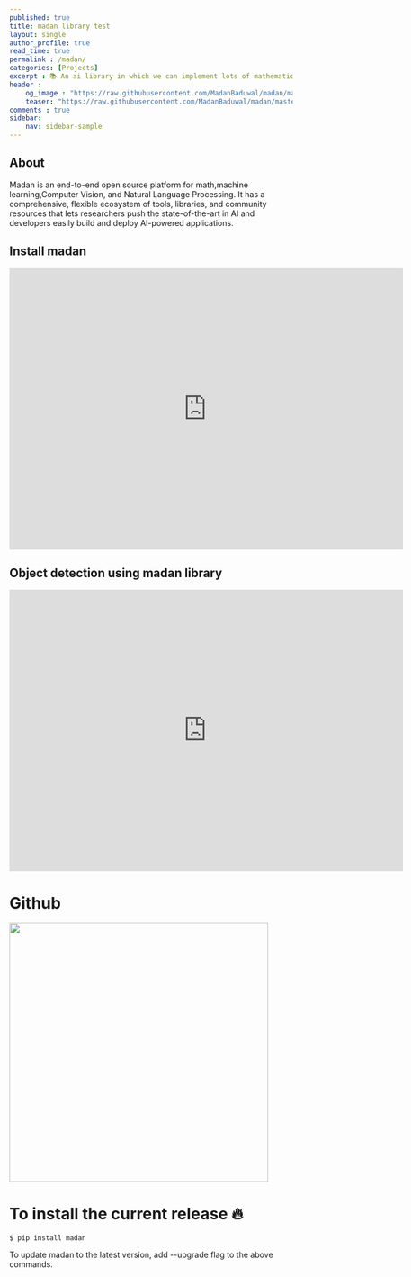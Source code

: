 ```yaml
---
published: true
title: madan library test
layout: single
author_profile: true
read_time: true
permalink : /madan/
categories: [Projects]
excerpt : 📚 An ai library in which we can implement lots of mathematics operations, machine learning functions, computer vision tasks, and Common NLP Tasks.
header :
    og_image : "https://raw.githubusercontent.com/MadanBaduwal/madan/master/gitimages/madan-library.png"
    teaser: "https://raw.githubusercontent.com/MadanBaduwal/madan/master/gitimages/madan-library.png"
comments : true
sidebar:
    nav: sidebar-sample
---
```


## About
Madan is an end-to-end open source platform for math,machine learning,Computer Vision, and Natural Language Processing. It has a comprehensive, flexible ecosystem of tools, libraries, and community resources that lets researchers push the state-of-the-art in AI and developers easily build and deploy AI-powered applications.

## Install madan

<iframe width="700" height="500" src="https://www.youtube.com/embed/NpotCRtZvtM" frameborder="0" allow="accelerometer; autoplay; encrypted-media; gyroscope; picture-in-picture" allowfullscreen></iframe>


## Object detection using madan library
<iframe width="700" height="500" src="https://www.youtube.com/embed/_6g7Nu8HqzI" frameborder="0" allow="accelerometer; autoplay; encrypted-media; gyroscope; picture-in-picture" allowfullscreen></iframe>

<br>


# Github
<a href="https://github.com/madanbaduwal/madan"><img src="https://github-link-card.s3.ap-northeast-1.amazonaws.com/madanbaduwal/madan.png" width="460px"></a>


# To install the current release 🔥
```shell
$ pip install madan
```

To update madan to the latest version, add --upgrade flag to the above commands.

